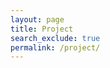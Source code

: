 ```yaml
---
layout: page
title: Project
search_exclude: true
permalink: /project/
---
```

<script>
import random

# Define the ranks and values for the cards
ranks = ['2', '3', '4', '5', '6', '7', '8', '9', '10', 'J', 'Q', 'K', 'A']
values = {'2': 2, '3': 3, '4': 4, '5': 5, '6': 6, '7': 7, '8': 8, '9': 9, '10': 10, 'J': 11, 'Q': 12, 'K': 13, 'A': 14}

# Create a deck of 52 cards
deck = ranks * 4
random.shuffle(deck)

# Split deck between two players
player1_deck = deck[:26]
player2_deck = deck[26:]

# Function to compare two cards
def compare_cards(card1, card2):
    if values[card1] > values[card2]:
        return 1  # Player 1 wins
    elif values[card1] < values[card2]:
        return 2  # Player 2 wins
    else:
        return 0  # Tie

# Main game loop
while player1_deck and player2_deck:
    # Both players draw their top card
    card1 = player1_deck.pop(0)
    card2 = player2_deck.pop(0)
    print(f"Player 1 draws {card1} and Player 2 draws {card2}")

    # Compare the cards
    result = compare_cards(card1, card2)

    if result == 1:
        print("Player 1 wins the round and takes both cards!")
        player1_deck.extend([card1, card2])
    elif result == 2:
        print("Player 2 wins the round and takes both cards!")
        player2_deck.extend([card1, card2])
    else:
        print("It's a tie! War!")
        # Handle a tie (War)
        war_pile = [card1, card2]
        
        if len(player1_deck) < 4 or len(player2_deck) < 4:
            print("One player doesn't have enough cards for war! The other player wins!")
            break
        
        for _ in range(3):  # Each player places 3 cards down (face-down)
            war_pile.append(player1_deck.pop(0))
            war_pile.append(player2_deck.pop(0))
        
        # New cards drawn to resolve war
        card1 = player1_deck.pop(0)
        card2 = player2_deck.pop(0)
        print(f"Player 1 draws {card1} and Player 2 draws {card2} for war!")

        result = compare_cards(card1, card2)
        if result == 1:
            print("Player 1 wins the war and takes the pile!")
            player1_deck.extend(war_pile + [card1, card2])
        elif result == 2:
            print("Player 2 wins the war and takes the pile!")
            player2_deck.extend(war_pile + [card1, card2])
        else:
            print("Another tie during war! Both players leave the cards.")

# Determine winner
if player1_deck:
    print("Player 1 wins the game!")
else:
    print("Player 2 wins the game!")
</script>